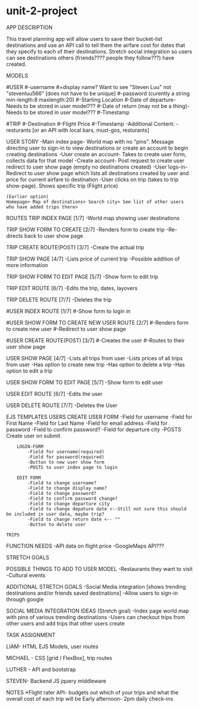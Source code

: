# unit-2-project
APP DESCRIPTION

This travel planning app will allow users to save their bucket-list destinations and use an API call to tell them the airfare cost for dates that they specify to each of their destinations. Stretch social integration so users can see destinations others (friends???? people they follow???) have created. 



MODELS

#USER
    #-username
    #+display name? Want to see "Steven Luu" not "stevenluu566" [does not have to be unique]
    #-password (curently a string min-length:8 maxlength:20) 
    #-Starting Location
    #-Date of departure- Needs to be stored in user model???
    #-Date of return (may not be a thing)- Needs to be stored in user model???
    #-Timestamp

#TRIP
    #-Destination
    #-Flight Price
    #-Timestamp
    -Additional Content:
    -resturants [or an API with local bars, must-gos, resturants]



USER STORY
    -Main index page- World map with no "pins". Message directing user to sign-in to view destinations or create an account to begin creating destinations
    -User create an account- Takes to create user form, collects data for that model
    -Create account- Post request to create user redirect to user show page (empty no destinations created)
    -User logs-in- Redirect to user show page which lists all destinations created by user and price for current airfare to destination
    -User clicks on trip (takes to trip show-page). Shows specific trip (Flight price)
    


    (Earlier option)
    Homepage> Map of destinations> Search city> See list of other users who have added trips there>


ROUTES
TRIP INDEX PAGE [1/7]
    -World map showing user destinations

TRIP SHOW FORM TO CREATE [2/7]
    -Renders form to create trip
    -Re-directs back to user show page

TRIP CREATE ROUTE(POST) [3/7]
    -Create the actual trip    

TRIP SHOW PAGE [4/7]
    -Lists price of current trip
    -Possible addition of more information

TRIP SHOW FORM TO EDIT PAGE [5/7]
    -Show form to edit trip

TRIP EDIT ROUTE [6/7]
    -Edits the trip, dates, layovers

TRIP DELETE ROUTE [7/7]
    -Deletes the trip

#USER INDEX ROUTE [1/7]
    #-Show form to login in

#USER SHOW FORM TO CREATE NEW USER ROUTE [2/7]
    #-Renders form to create new user
    #-Redirect to user show page

#USER CREATE ROUTE(POST) [3/7]
    #-Creates the user
    #-Routes to their user show page

USER SHOW PAGE [4/7]
    -Lists all trips from user
    -Lists prices of all trips from user
    -Has option to create new trip
    -Has option to delete a trip
    -Has option to edit a trip

USER SHOW FORM TO EDIT PAGE [5/7]
    -Show form to edit user


USER EDIT ROUTE [6/7]
    -Edits the user

USER DELETE ROUTE [7/7]
    -Deletes the User

EJS TEMPLATES
    USERS
        CREATE USER FORM
            -Field for username
            -Field for First Name
            -Field for Last Name
            -Field for email address
            -Field for password
            -Field to confirm password?
            -Field for departure city
            -POSTS Create user on submit
        
        LOGIN-FORM
            -Field for username(required)
            -Field for password(required)
            -Button to new user show form
            -POSTS to user index page to login

        EDIT FORM
            -Field to change username?
            -Field to change display name?
            -Field to change password?
            -Field to confirm password change?
            -Field to change departure city
            -Field to change depature date <--Still not sure this should be included in user data, maybe trip?
            -Field to change return date <-- ""
            -Button to delete user
    
    TRIPS


FUNCTION NEEDS
    -API data on flight price
    -GoogleMaps API???



STRETCH GOALS

POSSIBLE THINGS TO ADD TO USER MODEL
    -Restaurants they want to visit
    -Cultural events


ADDITIONAL STRETCH GOALS
    -Social Media integration [shows trending destinations and/or friends saved destinations]
    -Allow users to sign-in through google


SOCIAL MEDIA INTEGRATION IDEAS (Stretch goal)
    -Index page world map with pins of various trending destinations
    -Users can checkout trips from other users and add trips that other users create


TASK ASSIGNMENT

LIAM- HTML EJS Models, user routes


MICHAEL - CSS [grid / FlexBox], trip routes


LUTHER - API and bootstrap


STEVEN- Backend JS jquery middleware


NOTES
*Flight rater API- budgets out which of your trips and what the overall cost of each trip will be
Early afternoon- 2pm daily check-ins







